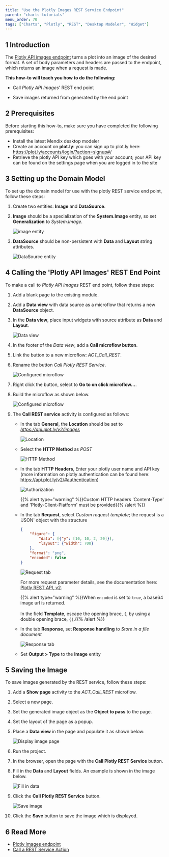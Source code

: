 ```yaml
---
title: "Use the Plotly Images REST Service Endpoint"
parent: "charts-tutorials"
menu_order: 70
tags: ["Charts", "Plotly", "REST", "Desktop Modeler", "Widget"]
---
```


## 1 Introduction

The [Plotly API images endpoint](https://api.plot.ly/v2/images) turns a plot into an image of the desired format. A set of body parameters and headers are passed to the endpoint, which returns an image when a request is made.

**This how-to will teach you how to do the following:**

* Call *Plotly API Images*' REST end point

* Save images returned from generated by the end point

## 2 Prerequisites

Before starting this how-to, make sure you have completed the following prerequisites:

* Install the latest Mendix desktop modeler
* Create an account on **plot.ly**: you can sign up to plot.ly here: https://plot.ly/accounts/login/?action=signup#/
* Retrieve the plotly API key which goes with your account; your API key can be found on the settings page when you are logged in to the site

## 3 Setting up the Domain Model

To set up the domain model for use with the plotly REST service end point, follow these steps:

1. Create two entities: **Image** and **DataSource**.

1. **Image** should be a specialization of the **System.Image** entity, so set **Generalization** to *System.Image*.

    ![image entity](attachments/charts/plotly-api/charts-call-rest-image-entity.png)
1. **DataSource** should be non-persistent with **Data** and **Layout** string attributes.

    ![DataSource entity](attachments/charts/plotly-api/charts-call-rest-data-source-entity.png)

## 4 Calling the 'Plotly API Images' REST End Point

To make a call to *Plotly API images* REST end point, follow these steps:

1. Add a blank page to the existing module.

1. Add a **Data view** with data source as a microflow that returns a new **DataSource** object.

1. In the **Data view**, place input widgets with source attribute as **Data** and **Layout**.

    ![Data view](attachments/charts/plotly-api/charts-call-rest-data-view.png)

1. In the footer of the *Data view*, add a **Call microflow button**.

1. Link the button to a new microflow: *ACT_Call_REST*.

1. Rename the button *Call Plotly REST Service*.

    ![Configured microflow](attachments/charts/plotly-api/charts-call-rest-button.png)

1. Right click the button, select to **Go to on click microflow...**.

1. Build the microflow as shown below.

    ![Configured microflow](attachments/charts/plotly-api/charts-call-rest-microflow.png)

1. The **Call REST service** activity is configured as follows:

    * In the tab **General**, the **Location** should be set to *https://api.plot.ly/v2/images*

        ![Location](attachments/charts/plotly-api/charts-call-rest-location.png)  
    * Select the **HTTP Method** as *POST*

        ![HTTP Method](attachments/charts/plotly-api/charts-call-rest-method.png)

    * In the tab **HTTP Headers**, Enter your plotly user name and API key (more information on plotly authentication can be found here: https://api.plot.ly/v2/#authentication)

        ![Authorization](attachments/charts/plotly-api/charts-call-rest-authorization.png)

        {{% alert type="warning" %}}Custom HTTP headers 'Content-Type' and 'Plotly-Client-Platform' must be provided{{% /alert %}}

    * In the tab **Request**, select *Custom request template*; the request is a 'JSON' object with the structure

        ``` JSON
        {
            "figure": {
                "data": [{"y": [10, 10, 2, 20]}],
                "layout": {"width": 700}
            },
            "format": "png",
            "encoded": false
        }
        ```

        ![Request tab](attachments/charts/plotly-api/charts-call-rest-request.png)

        For more request parameter details, see the documentation here: [Plotly REST API, v2](https://api.plot.ly/v2/images#fields).

        {{% alert type="warning" %}}When `encoded` is set to `true`, a base64 image url is returned.<br /><br />In the field **Template**, escape the opening brace, `{`, by using a double opening brace, `{{`.{{% /alert %}}

    * In the tab **Response**, set **Response handling** to *Store in a file document*

        ![Response tab](attachments/charts/plotly-api/charts-call-rest-response.png)

    * Set **Output > Type** to the **Image** entity

## 5 Saving the Image

To save images generated by the REST service, follow these steps:

1. Add a **Show page** activity to the *ACT_Call_REST* microflow.

1. Select a new page.

1. Set the generated image object as the **Object to pass** to the page.

1. Set the layout of the page as a popup.

1. Place a **Data view** in the page and populate it as shown below:

    ![Display image page](attachments/charts/plotly-api/charts-call-rest-display-image.png)

1. Run the project.

1. In the browser, open the page with the **Call Plotly REST Service** button.

1. Fill in the **Data** and **Layout** fields. An example is shown in the image below.

    ![Fill in data](attachments/charts/plotly-api/charts-call-rest-fill-data.png)

1. Click the **Call Plotly REST Service** button.

    ![Save image](attachments/charts/plotly-api/charts-call-rest-image-save.png)
    
1. Click the **Save** button to save the image which is displayed.

## 6 Read More

* [Plotly images endpoint](https://api.plot.ly/v2/images)
* [Call a REST Service Action](/refguide7/call-rest-action)
